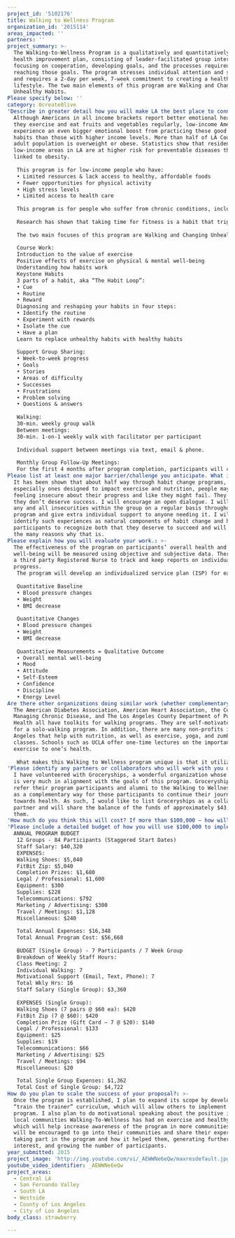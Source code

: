 ```yaml
---
project_id: '5102176'
title: Walking to Wellness Program
organization_id: '2015114'
areas_impacted: ''
partners: ''
project_summary: >-
  The Walking-to-Wellness Program is a qualitatively and quantitatively measured
  health improvement plan, consisting of leader-facilitated group interaction
  focusing on cooperation, developing goals, and the processes required for
  reaching those goals. The program stresses individual attention and support
  and requires a 2-day per week, 7-week commitment to creating a healthier
  lifestyle. The two main elements of this program are Walking and Changing
  Unhealthy Habits.
Please specify below: ''
category: 0create0live
'Describe in greater detail how you will make LA the best place to connect:': >-
  Although Americans in all income brackets report better emotional health when
  they exercise and eat fruits and vegetables regularly, low-income Americans
  experience an even bigger emotional boost from practicing these good health
  habits than those with higher income levels. More than half of LA County’s
  adult population is overweight or obese. Statistics show that residents from
  low-income areas in LA are at higher risk for preventable diseases that are
  linked to obesity.
   
   This program is for low-income people who have:
   • Limited resources & lack access to healthy, affordable foods
   • Fewer opportunities for physical activity
   • High stress levels
   • Limited access to health care
   
   This program is for people who suffer from chronic conditions, including but not limited to diabetes, heart disease, cancer, obesity, osteoporosis, depression, in which a lack of exercise and other factors contribute to the originating problem.
   
   Research has shown that taking time for fitness is a habit that triggers widespread change. Exercise is a Keystone Habit (more important than other habits) that unlocks the secret of well-being by changing the mental image we have of ourselves. People start thinking of themselves as a person who exercises and has self-discipline. When people exercise, they start eating better and procrastinating less. They start changing other habits unconsciously, become more productive at work, and have less stress.
   
   The two main focuses of this program are Walking and Changing Unhealthy Habits, inspired by the book, “The Power of Habit” by Charles Duhigg.
   
   Course Work:
   Introduction to the value of exercise
   Positive effects of exercise on physical & mental well-being
   Understanding how habits work
   Keystone Habits
   3 parts of a habit, aka “The Habit Loop”:
   • Cue
   • Routine
   • Reward
   Diagnosing and reshaping your habits in four steps:
   • Identify the routine
   • Experiment with rewards
   • Isolate the cue
   • Have a plan
   Learn to replace unhealthy habits with healthy habits
   
   Support Group Sharing:
   • Week-to-week progress
   • Goals
   • Stories
   • Areas of difficulty
   • Successes
   • Frustrations
   • Problem solving
   • Questions & answers
   
   Walking:
   30-min. weekly group walk
   Between meetings:
   30-min. 1-on-1 weekly walk with facilitator per participant
   
   Individual support between meetings via text, email & phone.
   
   Monthly Group Follow-Up Meetings:
   For the first 4 months after program completion, participants will continue to meet once a month for ongoing support & personal tune-ups.
Please list at least one major barrier/challenge you anticipate. What is your strategy for overcoming these obstacles?: >-
  It has been shown that about half way through habit change programs,
  especially ones designed to impact exercise and nutrition, people may start
  feeling insecure about their progress and like they might fail. They feel like
  they don’t deserve success. I will encourage an open dialogue. I will address
  any and all insecurities within the group on a regular basis throughout the
  program and give extra individual support to anyone needing it. I will
  identify such experiences as natural components of habit change and help
  participants to recognize both that they deserve to succeed and will describe
  the many reasons why that is.
Please explain how you will evaluate your work.: >-
  The effectiveness of the program on participants’ overall health and
  well-being will be measured using objective and subjective data. There will be
  a third party Registered Nurse to track and keep reports on individual
  progress.
   The program will develop an individualized service plan (ISP) for each group member that includes:
   
   Quantitative Baseline
   • Blood pressure changes
   • Weight 
   • BMI decrease
   
   Quantitative Changes
   • Blood pressure changes
   • Weight 
   • BMI decrease
   
   Quantitative Measurements = Qualitative Outcome
   • Overall mental well-being
   • Mood
   • Attitude
   • Self-Esteem
   • Confidence
   • Discipline
   • Energy Level
Are there other organizations doing similar work (whether complementary or competitive)? What is unique about your proposed approach?: >-
  The American Diabetes Association, American Heart Association, the Center for
  Managing Chronic Disease, and The Los Angeles County Department of Public
  Health all have toolkits for walking programs. They are self-motivated guides
  for a solo-walking program. In addition, there are many non-profits in Los
  Angeles that help with nutrition, as well as exercise, yoga, and zumba
  classes. Schools such as UCLA offer one-time lectures on the importance of
  exercise to one’s health.
   
   What makes this Walking to Wellness program unique is that it utilizes interactive learning in combination with shared experiences in a safe and supportive environment. In my experience as a walking coach, simply suggesting to people that they begin to walk on their own rarely yields behavior change. But being there to walk with them, to talk with them and to encourage them along the way, until walking becomes a habit, provides just the supportive environment needed to effect that desired change. This program includes facilitator-led group walks, individual walking, motivational support from within the group and individually, and positive reinforcement from the facilitator between meetings. We don’t just talk, we “Walk the walk!”
'Please identify any partners or collaborators who will work with you on this project. How much of the $100,000 grant award will each partner receive?': >-
  I have volunteered with Groceryships, a wonderful organization whose mission
  is very much in alignment with the goals of this program. Groceryships can
  refer their program participants and alumni to the Walking to Wellness Program
  as a complementary way for those participants to continue their journey
  towards health. As such, I would like to list Groceryships as a collaboration
  partner and will share the balance of the funds of approximately $43,000 with
  them.
'How much do you think this will cost? If more than $100,000 – how will you cover the additional costs?': 'Estimated budget for one year: $56,668 (12 Groups)'
'Please include a detailed budget of how you will use $100,000 to implement this project.': |-
  ANNUAL PROGRAM BUDGET
   12 Groups - 84 Participants (Staggered Start Dates)
   Staff Salary: $40,320
   EXPENSES:
   Walking Shoes: $5,040
   FitBit Zip: $5,040
   Completion Prizes: $1,680
   Legal / Professional: $1,600
   Equipment: $300
   Supplies: $228
   Telecommunications: $792
   Marketing / Advertising: $300
   Travel / Meetings: $1,128
   Miscellaneous: $240
   
   Total Annual Expenses: $16,348
   Total Annual Program Cost: $56,668
   
   BUDGET (Single Group) - 7 Participants / 7 Week Group 
   Breakdown of Weekly Staff Hours:
   Class Meeting: 2
   Individual Walking: 7
   Motivational Support (Email, Text, Phone): 7
   Total Wkly Hrs: 16
   Staff Salary (Single Group): $3,360
   
   EXPENSES (Single Group):
   Walking Shoes (7 pairs @ $60 ea): $420
   FitBit Zip (7 @ $60): $420
   Completion Prize (Gift Card – 7 @ $20): $140
   Legal / Professional: $133
   Equipment: $25
   Supplies: $19
   Telecommunications: $66
   Marketing / Advertising: $25
   Travel / Meetings: $94
   Miscellaneous: $20
   
   Total Single Group Expenses: $1,362
   Total Cost of Single Group: $4,722
How do you plan to scale the success of your proposal?: >-
  Once the program is established, I plan to expand its scope by developing a
  “train the trainer” curriculum, which will allow others to implement the
  program. I also plan to do motivational speaking about the positive impact to
  local communities Walking-To-Wellness has had on exercise and healthy living,
  which will help increase awareness of the program in more communities. Alumni
  will be encouraged to go into their communities and share their experiences
  taking part in the program and how it helped them, generating further
  interest, and growing the number of participants.
year_submitted: 2015
project_image: 'http://img.youtube.com/vi/_AEWWNe6eQw/maxresdefault.jpg'
youtube_video_identifier: _AEWWNe6eQw
project_areas:
  - Central LA
  - San Fernando Valley
  - South LA
  - Westside
  - County of Los Angeles
  - City of Los Angeles
body_class: strawberry

---
```

